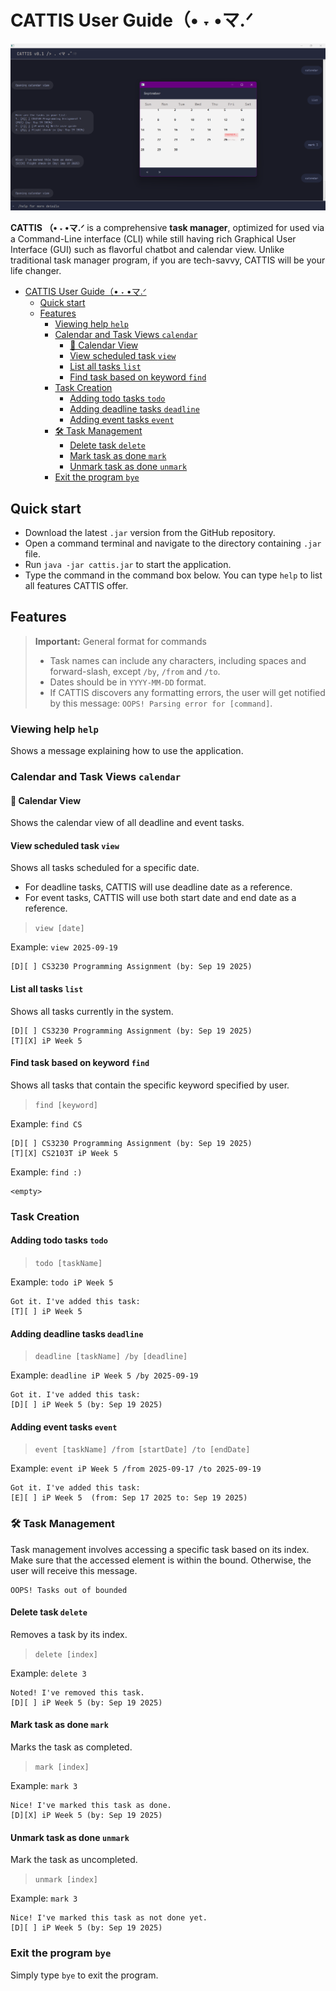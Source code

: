 # CATTIS User Guide（• ˕ •マ.ᐟ

![Ui.png](Ui.png)

**CATTIS （• ˕ •マ.ᐟ** is a comprehensive **task manager**, optimized for used
via a Command-Line interface (CLI) while still having rich 
Graphical User Interface (GUI) such as flavorful chatbot and calendar view. 
Unlike traditional task manager program, if you are tech-savvy, CATTIS will be your life changer.

<!-- TOC -->
* [CATTIS User Guide（• ˕ •マ.ᐟ](#cattis-user-guide--マᐟ)
  * [Quick start](#quick-start)
  * [Features](#features)
    * [Viewing help `help`](#viewing-help-help)
    * [Calendar and Task Views `calendar`](#calendar-and-task-views-calendar)
      * [📅 Calendar View](#-calendar-view)
      * [View scheduled task `view`](#view-scheduled-task-view)
      * [List all tasks `list`](#list-all-tasks-list)
      * [Find task based on keyword `find`](#find-task-based-on-keyword-find)
    * [Task Creation](#task-creation)
      * [Adding todo tasks `todo`](#adding-todo-tasks-todo)
      * [Adding deadline tasks `deadline`](#adding-deadline-tasks-deadline)
      * [Adding event tasks `event`](#adding-event-tasks-event)
    * [🛠️ Task Management](#-task-management)
      * [Delete task `delete`](#delete-task-delete)
      * [Mark task as done `mark`](#mark-task-as-done-mark)
      * [Unmark task as done `unmark`](#unmark-task-as-done-unmark)
    * [Exit the program `bye`](#exit-the-program-bye)
<!-- TOC -->

## Quick start
- Download the latest `.jar` version from the 
GitHub repository.
- Open a command terminal and navigate to the directory containing `.jar` file.
- Run `java -jar cattis.jar` to start the application.
- Type the command in the command box below. You can type `help` to
list all features CATTIS offer.

## Features

> **Important:** General format for commands
> - Task names can include any characters, including 
> spaces and forward-slash, except `/by`, `/from` and `/to`.
> - Dates should be in `YYYY-MM-DD` format. 
> - If CATTIS discovers any formatting errors, the user will get notified by 
> this message: `OOPS! Parsing error for [command]`.

### Viewing help `help`
Shows a message explaining how to use the application.

### Calendar and Task Views `calendar`
#### 📅 Calendar View
Shows the calendar view of all deadline and event tasks.

#### View scheduled task `view`
Shows all tasks scheduled for a specific date. 
- For deadline tasks, CATTIS will use deadline date as a reference.
- For event tasks, CATTIS will use both start date and end date as a reference.
> `view [date]`

Example: `view 2025-09-19`
```
[D][ ] CS3230 Programming Assignment (by: Sep 19 2025)
```

#### List all tasks `list`
Shows all tasks currently in the system.
```
[D][ ] CS3230 Programming Assignment (by: Sep 19 2025)
[T][X] iP Week 5 
```

#### Find task based on keyword `find`
Shows all tasks that contain the specific keyword specified by user.
> `find [keyword]`

Example: `find CS`
```
[D][ ] CS3230 Programming Assignment (by: Sep 19 2025)
[T][X] CS2103T iP Week 5
```
Example: `find :)`
```
<empty>
```
### Task Creation

#### Adding todo tasks `todo`
> `todo [taskName]`

Example: `todo iP Week 5`
```
Got it. I've added this task:
[T][ ] iP Week 5 
```
#### Adding deadline tasks `deadline`
> `deadline [taskName] /by [deadline]`

Example: `deadline iP Week 5 /by 2025-09-19`
```
Got it. I've added this task:
[D][ ] iP Week 5 (by: Sep 19 2025)
```
#### Adding event tasks `event`
> `event [taskName] /from [startDate] /to [endDate]`

Example: `event iP Week 5 /from 2025-09-17 /to 2025-09-19`

```
Got it. I've added this task:
[E][ ] iP Week 5  (from: Sep 17 2025 to: Sep 19 2025)
```

### 🛠️ Task Management
Task management involves accessing a specific task based on its index. 
Make sure that the accessed element is within the bound. Otherwise, the user
will receive this message.
```
OOPS! Tasks out of bounded
```
#### Delete task `delete`
Removes a task by its index.
> `delete [index]`  

Example: `delete 3`

```
Noted! I've removed this task.
[D][ ] iP Week 5 (by: Sep 19 2025)
```

#### Mark task as done `mark`
Marks the task as completed.
> `mark [index]`

Example: `mark 3`

```
Nice! I've marked this task as done.
[D][X] iP Week 5 (by: Sep 19 2025)
```

#### Unmark task as done `unmark`
Mark the task as uncompleted.
> `unmark [index]`

Example: `mark 3`

```
Nice! I've marked this task as not done yet.
[D][ ] iP Week 5 (by: Sep 19 2025)
```

### Exit the program `bye`
Simply type `bye` to exit the program.